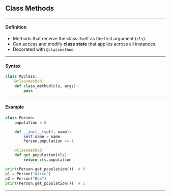 ## **Class Methods**

---

#### **Definition**

* Methods that receive the class itself as the first argument (`cls`).
* Can access and modify **class state** that applies across all instances.
* Decorated with `@classmethod`.

---

#### **Syntax**

```python
class MyClass:
    @classmethod
    def class_method(cls, args):
        pass
```

---

#### **Example**

```python
class Person:
    population = 0

    def __init__(self, name):
        self.name = name
        Person.population += 1

    @classmethod
    def get_population(cls):
        return cls.population

print(Person.get_population())  # 0
p1 = Person("Alice")
p2 = Person("Bob")
print(Person.get_population())  # 2
```

---
